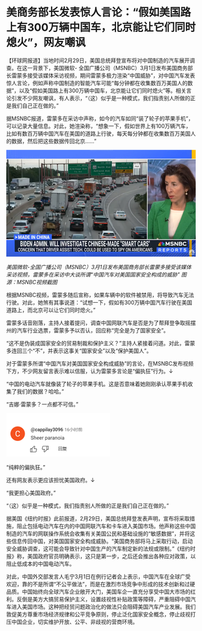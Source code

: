 # 美商务部长发表惊人言论：“假如美国路上有300万辆中国车，北京能让它们同时熄火”，网友嘲讽

【环球网报道】当地时间2月29日，美国总统拜登宣布将对中国制造的汽车展开调查。在这一背景下，美国微软-
全国广播公司（MSNBC）3月1日发布美国商务部长雷蒙多接受该媒体采访视频，期间雷蒙多极力渲染“中国威胁”，对中国汽车发表惊人言论，例如声称中国制造的智能汽车可能“每分钟都在收集数百万美国人的数据”，以及“假如美国路上有300万辆中国车，北京能让它们同时熄火”等。相关言论引发不少网友嘲讽，有人表示，“（这）似乎是一种模式，我们指责别人所做的正是我们自己正在做的。”

据MSNBC报道，雷蒙多在采访中声称，如今的汽车如同“装了轮子的苹果手机”，可以记录大量信息。对此，她渲染称，“想象一下，假如世界上有100万辆汽车，比如有数百万辆中国汽车在美国的道路上行驶，每天每分钟都在收集数百万美国人的数据，然后把这些数据传回北京……”

![c457e900acd59d882b7436dd1e0283d9.jpg](https://raw.githubusercontent.com/qqhsx/qqnews_image/main/2024/03/02/美商务部长发表惊人言论：“假如美国路上有300万辆中国车，北京能让它们同时熄火”，网友嘲讽/c457e900acd59d882b7436dd1e0283d9.jpg)

_美国微软-全国广播公司（MSNBC）3月1日发布美国商务部长雷蒙多接受该媒体采访视频，雷蒙多在采访中大谈所谓“中国汽车对美国国家安全构成的威胁”
图源：MSNBC视频截图_

根据MSNBC视频，雷蒙多随后宣称，如果车辆中的软件被禁用，将导致汽车无法行驶。对此，她煞有其事说道：“试想一下，假如有300万辆中国汽车行驶在美国道路上，而北京可以让它们同时熄火。”

雷蒙多话音刚落，主持人接着提问，调查中国网联汽车是否是为了帮拜登争取摇摆州的汽车行业选票，雷蒙多予以否认，回应称“完全是为了国家安全”。

“这不是伪装成国家安全的贸易制裁和保护主义？”主持人紧接着问道。对此，雷蒙多连回三个“不”，并表示这事关“国家安全”以及“保护美国人”。

对于雷蒙多所谓“中国汽车对美国国家安全构成威胁”的言论，在MSNBC发布视频下方，不少网友留言表示难以信服，认为雷蒙多言论是“偏执狂”行为。↓

“中国的电动汽车就像装了轮子的苹果手机。这是否意味着她刚刚承认苹果手机收集了我们的数据？哈哈。”

“吉娜·雷蒙多？一点都不可信。”

![dc70b0f39bb974237450b33947df3de5.jpg](https://raw.githubusercontent.com/qqhsx/qqnews_image/main/2024/03/02/美商务部长发表惊人言论：“假如美国路上有300万辆中国车，北京能让它们同时熄火”，网友嘲讽/dc70b0f39bb974237450b33947df3de5.jpg)

“纯粹的偏执狂。”

还有网友表示更应该担忧美国政府。↓

“我更担心美国政府。”

“（这）似乎是一种模式，我们指责别人所做的正是我们自己正在做的。”

据美国《纽约时报》此前报道，2月29日，美国总统拜登发表声明，宣布将采取措施，阻止包括电动汽车在内的中国网联汽车和卡车进入美国市场。他声称这些中国制造的汽车的网联操作系统会收集有关美国公民和基础设施的“敏感数据”，并将这些信息传回中国，对美国国家安全构成威胁。“美国商务部将马上采取行动，启动安全威胁调查，这可能会导致针对中国生产的汽车制定新的法规或限制。”《纽约时报》称，美国政府官员明确表示，这只是第一步，之后还会推出各种应对政策，以阻止低成本的中国电动汽车。

对此，中国外交部发言人毛宁3月1日在例行记者会上表示，中国汽车在全球广受欢迎，靠的不是所谓“不公平做法”，而是在激烈市场竞争中形成的技术创新和过硬品质。中国始终向全球汽车企业敞开大门，美国车企一直充分享受中国大市场的红利。反倒是美方大搞贸易保护主义，设置歧视性补贴政策等障碍，严重阻碍中国汽车进入美国市场。这种把经贸问题政治化的做法只会阻碍美国汽车产业发展。我们敦促美方尊重市场经济规律和公平竞争原则，停止泛化国家安全概念，停止歧视打压中国企业，切实维护开放、公平、非歧视的营商环境。

